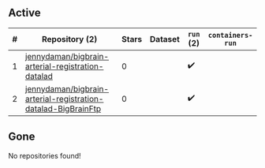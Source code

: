 ## Active
| # | Repository (2) | Stars | Dataset | `run` (2) | `containers-run` |
| --- | --- | --- | --- | --- | --- |
| 1 | [jennydaman/bigbrain-arterial-registration-datalad](https://github.com/jennydaman/bigbrain-arterial-registration-datalad) | 0 |  | :heavy_check_mark: |  |
| 2 | [jennydaman/bigbrain-arterial-registration-datalad-BigBrainFtp](https://github.com/jennydaman/bigbrain-arterial-registration-datalad-BigBrainFtp) | 0 |  | :heavy_check_mark: |  |

## Gone
No repositories found!
